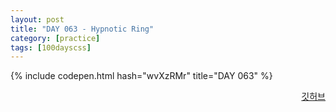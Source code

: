 ```yaml
---
layout: post
title: "DAY 063 - Hypnotic Ring"
category: [practice]
tags: [100dayscss]
---
```


{% include codepen.html hash="wvXzRMr" title="DAY 063" %}

<p align="right">
  <a href="https://github.com/mnmn092631/100daysCSS/tree/main/DAY%20063%20-%20Hypnotic%20Ring" title="깃허브">깃허브</a>
</p>
